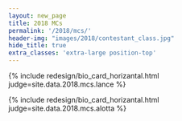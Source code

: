 ```yaml
---
layout: new_page
title: 2018 MCs
permalink: '/2018/mcs/'
header-img: "images/2018/contestant_class.jpg"
hide_title: true
extra_classes: 'extra-large position-top'
---
```


{% include redesign/bio_card_horizantal.html judge=site.data.2018.mcs.lance %}

<div class="vspace3"> </div>

{% include redesign/bio_card_horizantal.html judge=site.data.2018.mcs.alotta %}
